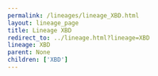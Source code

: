 ```yaml
---
permalink: /lineages/lineage_XBD.html
layout: lineage_page
title: Lineage XBD
redirect_to: ../lineage.html?lineage=XBD
lineage: XBD
parent: None
children: ['XBD']
---
```

